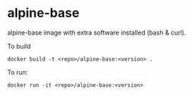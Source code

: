 alpine-base
============

alpine-base image with extra software installed (bash & curl).

To build

```
docker build -t <repo>/alpine-base:<version> .
```

To run:

```
docker run -it <repo>/alpine-base:<version> 
```

